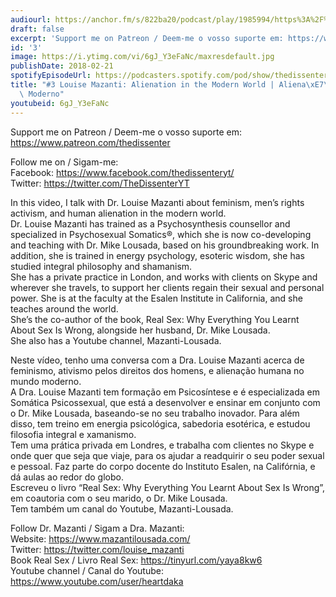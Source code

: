 ```yaml
---
audiourl: https://anchor.fm/s/822ba20/podcast/play/1985994/https%3A%2F%2Fd3ctxlq1ktw2nl.cloudfront.net%2Fproduction%2F2018-11-26%2F7571353-44100-2-430b4f6b5a283.mp3
draft: false
excerpt: 'Support me on Patreon / Deem-me o vosso suporte em: https://www.patreon.com/thedissenter'
id: '3'
image: https://i.ytimg.com/vi/6gJ_Y3eFaNc/maxresdefault.jpg
publishDate: 2018-02-21
spotifyEpisodeUrl: https://podcasters.spotify.com/pod/show/thedissenter/episodes/3-Louise-Mazanti-Alienation-in-the-Modern-World--Alienao-no-Mundo-Moderno-e2r40a
title: "#3 Louise Mazanti: Alienation in the Modern World | Aliena\xE7\xE3o no Mundo\
  \ Moderno"
youtubeid: 6gJ_Y3eFaNc
---
```

<div class="timelinks">

Support me on Patreon / Deem-me o vosso suporte em: https://www.patreon.com/thedissenter

Follow me on / Sigam-me:  
Facebook: https://www.facebook.com/thedissenteryt/  
Twitter: https://twitter.com/TheDissenterYT

In this video, I talk with Dr. Louise Mazanti about feminism, men’s rights activism, and human alienation in the modern world.  
Dr. Louise Mazanti has trained as a Psychosynthesis counsellor and specialized in Psychosexual Somatics®, which she is now co-developing and teaching with Dr. Mike Lousada, based on his groundbreaking work. In addition, she is trained in energy psychology, esoteric wisdom, she has studied integral philosophy and shamanism.  
She has a private practice in London, and works with clients on Skype and wherever she travels, to support her clients regain their sexual and personal power. She is at the faculty at the Esalen Institute in California, and she teaches around the world.  
She’s the co-author of the book, Real Sex: Why Everything You Learnt About Sex Is Wrong, alongside her husband, Dr. Mike Lousada.   
She also has a Youtube channel, Mazanti-Lousada.

Neste vídeo, tenho uma conversa com a Dra. Louise Mazanti acerca de feminismo, ativismo pelos direitos dos homens, e alienação humana no mundo moderno.  
A Dra. Louise Mazanti tem formação em Psicosíntese e é especializada em Somática Psicossexual, que está a desenvolver e ensinar em conjunto com o Dr. Mike Lousada, baseando-se no seu trabalho inovador. Para além disso, tem treino em energia psicológica, sabedoria esotérica, e estudou filosofia integral e xamanismo.  
Tem uma prática privada em Londres, e trabalha com clientes no Skype e onde quer que seja que viaje, para os ajudar a readquirir o seu poder sexual e pessoal. Faz parte do corpo docente do Instituto Esalen, na Califórnia, e dá aulas ao redor do globo.  
Escreveu o livro “Real Sex: Why Everything You Learnt About Sex Is Wrong”, em coautoria com o seu marido, o Dr. Mike Lousada.  
Tem também um canal do Youtube, Mazanti-Lousada.

Follow Dr. Mazanti / Sigam a Dra. Mazanti:   
Website: https://www.mazantilousada.com/  
Twitter: https://twitter.com/louise_mazanti  
Book Real Sex / Livro Real Sex: https://tinyurl.com/yaya8kw6  
Youtube channel / Canal do Youtube: https://www.youtube.com/user/heartdaka</div>

